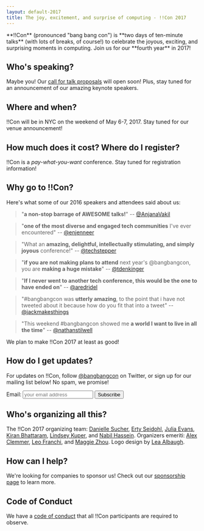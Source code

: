 ```yaml
---
layout: default-2017
title: The joy, excitement, and surprise of computing - !!Con 2017
---
```


<p id="blurb">**!!Con** (pronounced "bang bang con") is **two days of
ten-minute talks** (with lots of breaks, of course!) to celebrate the
joyous, exciting, and surprising moments in computing.  Join us for
our **fourth year** in 2017!</p>

<a name="speaking" id="speaking"></a>

## Who's speaking?

Maybe you!  Our [call for talk proposals](give-a-talk.html) will open
soon!  Plus, stay tuned for an announcement of our amazing keynote
speakers.

<a name="where" id="where"></a>

## Where and when?

!!Con will be in NYC on the weekend of May 6-7, 2017.  Stay tuned for
  our venue announcement!

## How much does it cost?  Where do I register?

!!Con is a *pay-what-you-want* conference.  Stay tuned for
  registration information!

<a name="testimonials" id="testimonials"></a>

## Why go to !!Con?

Here's what some of our 2016 speakers and attendees said about us:

> "**a non-stop barrage of AWESOME talks!**" --
> [@AnjanaVakil](https://twitter.com/AnjanaVakil/status/729061608140509185)

> "**one of the most diverse and engaged tech communities** I've ever
> encountered" --
> [@enjenneer](https://twitter.com/enjenneer/status/729866321001844737)

> "What an **amazing, delightful, intellectually stimulating, and
> simply joyous** conference!" --
> [@techstepper](https://twitter.com/techstepper/status/729503996730347520)

> "**if you are not making plans to attend** next year's @bangbangcon,
> you are **making a huge mistake**" --
> [@tdenkinger](https://twitter.com/tdenkinger/status/729554572843323392)

> "**If I never went to another tech conference, this would be the one
> to have ended on**"
> -- [@aredridel](https://twitter.com/aredridel/status/729460621775867904)

<!-- TODO: make sure it's OK to use these! -->

> "#bangbangcon was **utterly amazing**, to the point that i have not
> tweeted about it because how do you fit that into a tweet" --
> [@jackmakesthings](https://twitter.com/jackmakesthings/status/729694660407504897)

> "This weekend #bangbangcon showed me **a world I want to live in all
> the time**" --
> [@nathanstilwell](https://twitter.com/nathanstilwell/status/729442220156276741)

We plan to make !!Con 2017 at least as good!

## How do I get updates?

For updates on !!Con, follow
[@bangbangcon](https://twitter.com/bangbangcon) on Twitter, or sign up
for our mailing list below! No spam, we promise!

<!-- Begin MailChimp Signup Form -->
<div id="mc_embed_signup">
<form action="http://bangbangcon.us3.list-manage.com/subscribe/post?u=37b924b9d7d71dc7aa1a52b4c&amp;id=9f9ec7c469" method="post" id="mc-embedded-subscribe-form" name="mc-embedded-subscribe-form" class="validate" target="_blank" style="background-color: inherit;" novalidate>
<div class="mc-field-group">
<label for="mce-EMAIL">Email:</label>
<input type="email" value="" name="EMAIL" class="required email" id="mce-EMAIL" placeholder='your email address'>
<input type="submit" value="Subscribe" name="subscribe" id="mc-embedded-subscribe" class="button">
</div>
<div id="mce-responses" class="clear">
<div class="response" id="mce-error-response" style="display:none"></div>
<div class="response" id="mce-success-response" style="display:none"></div>
</div>
<!-- real people should not fill this in and expect good things - do not remove this or risk form bot signups-->
<div style="position: absolute; left: -50020px;">
<input type="text" name="b_37b924b9d7d71dc7aa1a52b4c_9f9ec7c469" value="">
</div>
</form>
</div>

<a name="organizers"></a>

## Who's organizing all this?

The !!Con 2017 organizing team:
[Danielle Sucher](https://twitter.com/DanielleSucher),
[Erty Seidohl](https://twitter.com/ertyseidohl),
[Julia Evans](https://twitter.com/b0rk),
[Kiran Bhattaram](https://twitter.com/kiranbot),
[Lindsey Kuper](https://twitter.com/lindsey), and
[Nabil Hassein](https://twitter.com/NabilHassein).  Organizers
emeriti: [Alex Clemmer](https://twitter.com/hausdorff_space),
[Leo Franchi](https://twitter.com/lfranchi), and
[Maggie Zhou](https://twitter.com/zmagg).  Logo design by
[Lea Albaugh](http://twitter.com/doridoidea).

<a name="sponsors"></a>

## How can I help?

We're looking for companies to sponsor us!  Check out our
[sponsorship page](sponsors.html) to learn more.

## Code of Conduct

We have a [code of conduct](conduct.html) that all !!Con participants
are required to observe.

